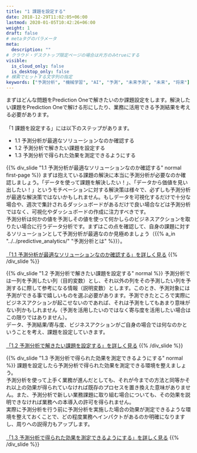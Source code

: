 ```yaml
---
title: "1 課題を設定する"
date: 2018-12-29T11:02:05+06:00
lastmod: 2020-01-05T10:42:26+06:00
weight: 1
draft: false
# metaタグのパラメータ
meta:
  description: ""
# クラウド・デスクトップ限定ページの場合は片方のみtrueにする
visible:
  is_cloud_only: false
  is_desktop_only: false
# 検索でヒットする文字列の指定
keywords: ["予測分析", "機械学習", "AI", "予測", "未来予測", "未来", "将来"]
---
```


<link rel="stylesheet", href="../../../static/css/help.css">

まずはどんな問題をPrediction Oneで解きたいのか課題設定をします。解決したい課題をPrediction Oneで解ける形にしたり、業務に活用できる予測結果を考える必要があります。<br/>
 <br/>
「1 課題を設定する」には以下のステップがあります。
- 1.1 予測分析が最適なソリューションなのか確認する
- 1.2 予測分析で解きたい課題を設定する
- 1.3 予測分析で得られた効果を測定できるようにする

{{% div_slide "1.1 予測分析が最適なソリューションなのか確認する" normal first-page %}}
まずは抱えている課題の解決に本当に予測分析が必要なのか確認しましょう。「データを使って課題を解決したい！」、「データから価値を見い出したい！」というモチベーションに対する解決策は様々で、必ずしも予測分析が最適な解決策ではないかもしれません。もしデータを可視化するだけで十分な場合や、週次で集計されるダッシュボードがあるだけで良い場合などは予測分析ではなく、可視化やダッシュボードの作成に注力すべきです。<br/>
予測分析は何かの値を予測しその値を使って何かしらのビジネスアクションを取りたい場合に行うデータ分析です。まずはこの点を確認して、自身の課題に対するソリューションとして予測分析が最適なのか見極めましょう（{{% a_in "../../predictive_analytics/" "予測分析とは" %}}）。<br/>
 <br/>
<a href="./needs_of_predictive_analytics/index.html" class="nav nav-tutorial-next">「1.1 予測分析が最適なソリューションなのか確認する」を詳しく見る</a>
{{% /div_slide %}}

{{% div_slide "1.2 予測分析で解きたい課題を設定する" normal %}}
予測分析では一列を予測したい列（目的変数）とし、それ以外の列をその予測したい列を予測するに際して参考になる情報（説明変数）とします。このとき、予測対象には予測ができる事で嬉しいものを選ぶ必要があります。予測できたところで実際にビジネスアクションが起こせないのであれば、それは予測をしてもあまり意味がない列かもしれません（予測を活用したいのではなく寄与度を活用したい場合はこの限りではありません）。<br/>
データ、予測結果/寄与度、ビジネスアクションがご自身の場合では何なのかということを考え、課題を設定していきます。<br/>
 <br/>
<a href="./setting_detailed_theme/index.html" class="nav nav-tutorial-next">「1.2 予測分析で解きたい課題を設定する」を詳しく見る</a>
{{% /div_slide %}}

{{% div_slide "1.3 予測分析で得られた効果を測定できるようにする" normal %}}
課題を設定したら予測分析で得られた効果を測定できる環境を整えましょう。<br/>
予測分析を使って上手く業務が進んだとしても、それが今までの方法と同等かそれ以上の効果が得られていなければ既存のプロセスを置き換えた意味がありません。また、予測分析で新しい業務課題に取り組む場合についても、その効果を説明できなければ業務への本導入の許可を得られません。<br/>
実際に予測分析を行う前に予測分析を実施した場合の効果が測定できるような環境を整えておくことで、どの程度業務へインパクトがあるのか明確になりますし、周りへの説得力もアップします。<br/>
 <br/>
<a href="./measurable_effect/index.html" class="nav nav-tutorial-next">「1.3 予測分析で得られた効果を測定できるようにする」を詳しく見る</a>
{{% /div_slide %}}
